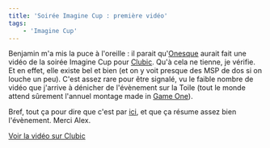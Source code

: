 ```yaml
---
title: 'Soirée Imagine Cup : première vidéo'
tags:
    - 'Imagine Cup'
---
```


Benjamin m'a mis la puce à l'oreille : il parait
qu'[Onesque](http://www.onesque.net/blog/) aurait fait une vidéo de la soirée
Imagine Cup pour [Clubic](http://www.clubic.com). Qu'à cela ne tienne, je
vérifie. Et en effet, elle existe bel et bien (et on y voit presque des MSP de
dos si on louche un peu). C'est assez rare pour être signalé, vu le faible
nombre de vidéo que j'arrive à dénicher de l'évènement sur la Toile (tout le
monde attend s&ucirc;rement l'annuel montage made in
[Game One](http://www.gameone.net)).

Bref, tout ça pour dire que c'est par
[ici](http://www.clubic.com/actualite-74991-video-finale-francaise-imagine-cup-2007.html),
et que ça résume assez bien l'évènement. Merci Alex.

[Voir la vidéo sur Clubic](http://www.clubic.com/actualite-74991-video-finale-francaise-imagine-cup-2007.html)
